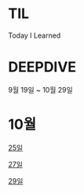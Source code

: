 # TIL
Today I Learned

# DEEPDIVE
9월 19일 ~ 10월 29일
# 10월
[25일](https://github.com/dnrgus1127/TIL/blob/main/Deep%20Dive/10%EC%9B%9425%EC%9D%BC.md)

[27일](https://github.com/dnrgus1127/TIL/blob/main/days/2023/10/27%EC%9D%BC.md)

[29일](https://github.com/dnrgus1127/TIL/blob/main/days/2023/10/29%EC%9D%BC.md)
